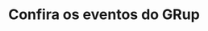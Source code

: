 ---
ID: 4968
title: Confira os eventos do GRup
image-xl: ""
image-l: ""
image-sq-l: ""
image-sq-m: ""
post_excerpt: ""
layout: post
permalink: ?p=4968
published: false
categories:
  - Notícias
tags: ""
author: ""
---